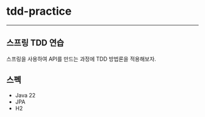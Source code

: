 # tdd-practice

---

## 스프링 TDD 연습

스프링을 사용하여 API를 만드는 과정에 TDD 방법론을 적용해보자.

## 스펙
- Java 22
- JPA
- H2
